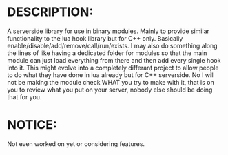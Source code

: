 # DESCRIPTION:
A serverside library for use in binary modules. Mainly to provide similar functionality to the lua hook library but for C++ only.
Basically enable/disable/add/remove/call/run/exists. I may also do something along the lines of like having a dedicated folder for modules so that the main module can just load
everything from there and then add every single hook into it. This might evolve into a completely differant project to allow people to do what they have done in lua already but
for C++ serverside. No I will not be making the module check WHAT you try to make with it, that is on you to review what you put on your server, nobody else should be doing that
for you.


# NOTICE:
Not even worked on yet or considering features.
